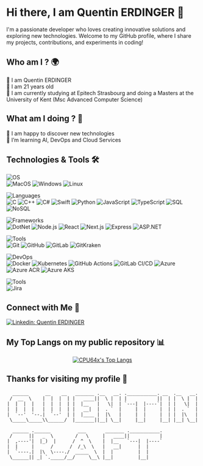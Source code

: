 # Hi there, I am Quentin ERDINGER 👋


I'm a passionate developer who loves creating innovative solutions and exploring new technologies. Welcome to my GitHub profile, where I share my projects, contributions, and experiments in coding!

## Who am I ? 🌍
👋 I am Quentin ERDINGER  
💬 I am 21 years old  
🌱 I am currently studying at Epitech Strasbourg and doing a Masters at the University of Kent (Msc Advanced Computer Science)

## What am I doing ? 🚀
🔭 I am happy to discover new technologies  
🌱 I’m learning AI, DevOps and Cloud Services

## Technologies & Tools 🛠️
![OS](https://img.shields.io/badge/OS-OS-informational?style=flat&logo=windows&logoColor=white&color=0078d4)  
![MacOS](https://img.shields.io/badge/OS-macOS-informational?style=flat&logo=apple&logoColor=white&color=0070c9)
![Windows](https://img.shields.io/badge/OS-Windows-informational?style=flat&logo=windows&logoColor=white&color=0078d4)
![Linux](https://img.shields.io/badge/OS-Linux-informational?style=flat&logo=linux&logoColor=white&color=2bbc8a)

![Languages](https://img.shields.io/badge/Languages-Languages-informational?style=flat&logo=code&logoColor=white&color=000000)  
![C](https://img.shields.io/badge/Code-C-informational?style=flat&logo=c&logoColor=white&color=2bbc8a)
![C++](https://img.shields.io/badge/Code-C%2B%2B-informational?style=flat&logo=c%2B%2B&logoColor=white&color=00599C)
![C#](https://img.shields.io/badge/Code-C%23-informational?style=flat&logo=csharp&logoColor=white&color=239120)
![Swift](https://img.shields.io/badge/Code-Swift-informational?style=flat&logo=swift&logoColor=white&color=FA7343)
![Python](https://img.shields.io/badge/Code-Python-informational?style=flat&logo=python&logoColor=white&color=3776AB)
![JavaScript](https://img.shields.io/badge/Code-JavaScript-informational?style=flat&logo=javascript&logoColor=white&color=F7DF1E)
![TypeScript](https://img.shields.io/badge/Code-TypeScript-informational?style=flat&logo=typescript&logoColor=white&color=3178C6)
![SQL](https://img.shields.io/badge/Code-SQL-informational?style=flat&logo=sql&logoColor=white&color=003B57)
![NoSQL](https://img.shields.io/badge/Code-NoSQL-informational?style=flat&logo=mongodb&logoColor=white&color=47A248)

![Frameworks](https://img.shields.io/badge/Frameworks-Frameworks-informational?style=flat&logo=code&logoColor=white&color=000000)  
![DotNet](https://img.shields.io/badge/Code-.NET-informational?style=flat&logo=dotnet&logoColor=white&color=512BD4)
![Node.js](https://img.shields.io/badge/Code-Node.js-informational?style=flat&logo=node.js&logoColor=white&color=339933)
![React](https://img.shields.io/badge/Code-React-informational?style=flat&logo=react&logoColor=white&color=61DAFB)
![Next.js](https://img.shields.io/badge/Code-Next.js-informational?style=flat&logo=next.js&logoColor=white&color=000000)
![Express](https://img.shields.io/badge/Code-Express-informational?style=flat&logo=express&logoColor=white&color=000000)
![ASP.NET](https://img.shields.io/badge/Code-ASP.NET-informational?style=flat&logo=dotnet&logoColor=white&color=512BD4)

![Tools](https://img.shields.io/badge/Tools-Tools-informational?style=flat&logo=code&logoColor=white&color=000000)    
![Git](https://img.shields.io/badge/Tools-Git-informational?style=flat&logo=git&logoColor=white&color=F05032)
![GitHub](https://img.shields.io/badge/Tools-GitHub-informational?style=flat&logo=github&logoColor=white&color=181717)
![GitLab](https://img.shields.io/badge/Tools-GitLab-informational?style=flat&logo=gitlab&logoColor=white&color=FCA121)
![GitKraken](https://img.shields.io/badge/Tools-GitKraken-informational?style=flat&logo=gitkraken&logoColor=white&color=008C4A)

![DevOps](https://img.shields.io/badge/Tools-DevOps-informational?style=flat&logo=code&logoColor=white&color=000000)  
![Docker](https://img.shields.io/badge/Tools-Docker-informational?style=flat&logo=docker&logoColor=white&color=2496ED)
![Kubernetes](https://img.shields.io/badge/Tools-Kubernetes-informational?style=flat&logo=kubernetes&logoColor=white&color=326CE5)
![GitHub Actions](https://img.shields.io/badge/Tools-GitHub%20Actions-informational?style=flat&logo=githubactions&logoColor=white&color=2088FF)
![GitLab CI/CD](https://img.shields.io/badge/Tools-GitLab%20CI/CD-informational?style=flat&logo=gitlab&logoColor=white&color=FCA121)
![Azure](https://img.shields.io/badge/Tools-Azure-informational?style=flat&logo=azure&logoColor=white&color=0078D4)
![Azure ACR](https://img.shields.io/badge/Tools-Azure%20ACR-informational?style=flat&logo=azuredevops&logoColor=white&color=0078D4)
![Azure AKS](https://img.shields.io/badge/Tools-Azure%20AKS-informational?style=flat&logo=azurekubernetesservice&logoColor=white&color=0078D4)

![Tools](https://img.shields.io/badge/Tools-Tools-informational?style=flat&logo=code&logoColor=white&color=000000)  
![Jira](https://img.shields.io/badge/Tools-Jira-informational?style=flat&logo=jira&logoColor=white&color=0052CC)


## Connect with Me 🤝
[![Linkedin: Quentin ERDINGER](https://img.shields.io/badge/-Quentin_ERDINGER-blue?style=flat-square&logo=Linkedin&logoColor=white&link=https://www.linkedin.com/in/quentin-erdinger-812588228/)](https://www.linkedin.com/in/quentin-erdinger-812588228/)

## My Top Langs on my public repository 📊
<div align="center">

[![CPU64x's Top Langs](https://github-readme-stats.vercel.app/api/top-langs/?username=QuentinCraft&layout=compact&theme=tokyonight&exclude_repo=Dashboard&langs_count=6)](https://github.com/anuraghazra/github-readme-stats)

</div>

## Thanks for visiting my profile 🚀
<div align="center">

```
  ______      __    __   _______ .__   __. .___________. __  .__   __.
 /  __  \    |  |  |  | |   ____||  \ |  | |           ||  | |  \ |  |
|  |  |  |   |  |  |  | |  |__   |   \|  | `---|  |----`|  | |   \|  |
|  |  |  |   |  |  |  | |   __|  |  . `  |     |  |     |  | |  . `  |
|  `--'  '--.|  `--'  | |  |____ |  |\   |     |  |     |  | |  |\   |
 \_____\_____\\______/  |_______||__| \__|     |__|     |__| |__| \__|
                                                                      
  ______ .______          ___       _______ .___________.             
 /      ||   _  \        /   \     |   ____||           |             
|  ,----'|  |_)  |      /  ^  \    |  |__   `---|  |----`             
|  |     |      /      /  /_\  \   |   __|      |  |                  
|  `----.|  |\  \----./  _____  \  |  |         |  |                  
 \______|| _| `._____/__/     \__\ |__|         |__|                  
```

</div>